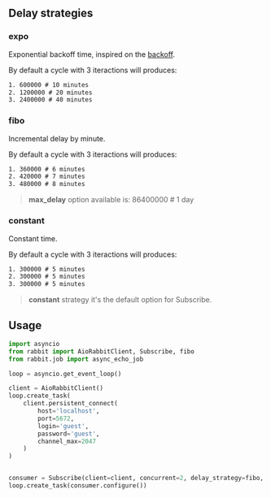 ## Delay strategies

### expo

Exponential backoff time, inspired on the [backoff](https://github.com/litl/backoff).

By default a cycle with 3 iteractions will produces:

```txt
1. 600000 # 10 minutes
2. 1200000 # 20 minutes
3. 2400000 # 40 minutes
```

### fibo

Incremental delay by minute.

By default a cycle with 3 iteractions will produces:

```txt
1. 360000 # 6 minutes
2. 420000 # 7 minutes
3. 480000 # 8 minutes
```

> **max_delay** option available is: 86400000 # 1 day

### constant

Constant time.

By default a cycle with 3 iteractions will produces:

```txt
1. 300000 # 5 minutes 
2. 300000 # 5 minutes
3. 300000 # 5 minutes
```

> **constant** strategy it's the default option for Subscribe.

## Usage

```python
import asyncio
from rabbit import AioRabbitClient, Subscribe, fibo
from rabbit.job import async_echo_job

loop = asyncio.get_event_loop()

client = AioRabbitClient()
loop.create_task(
    client.persistent_connect(
        host='localhost',
        port=5672,
        login='guest',
        password='guest',
        channel_max=2047
    )
)


consumer = Subscribe(client=client, concurrent=2, delay_strategy=fibo, task=async_echo_job)
loop.create_task(consumer.configure())
```
